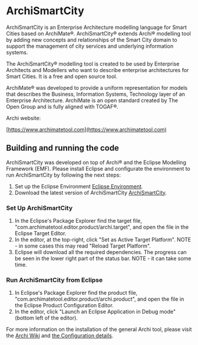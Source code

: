 

# ArchiSmartCity

ArchiSmartCity is an Enterprise Architecture modelling language for Smart Cities based on ArchiMate®. ArchiSmartCity® extends Archi® modelling tool by adding new concepts and relationships of the Smart City domain to support the management of city services and underlying information systems.

The ArchiSmartCity® modelling tool is created to be used by Enterprise Architects and Modellers who want to describe enterprise architectures for Smart Cities. It is a free and open source tool.

ArchiMate® was developed to provide a uniform representation for models that describes the Business, Information Systems, Technology layer of an Enterprise Architecture. ArchiMate is an open standard created by The Open Group and is fully aligned with TOGAF®.

Archi website:

[https://www.archimatetool.com](https://www.archimatetool.com)


## Building and running the code

ArchiSmartCity was developed on top of Archi® and the Eclipse Modelling Framework (EMF). Please install Eclipse and configurate the environment to run ArchiSmartCity by following the next steps:

1. Set up the Eclipse Environment [Eclipse Environment](https://github.com/archimatetool/archi/wiki/Setting-up-the-Eclipse-Environment).
2. Download the latest version of ArchiSmartCity [ArchiSmartCity](https://github.com/vivikaing/ArchiSmartCity).

### Set Up ArchiSmartCity

1. In the Eclipse's Package Explorer find the target file, "com.archimatetool.editor.product/archi.target", and open the file in the Eclipse Target Editor.
2. In the editor, at the top-right, click "Set as Active Target Platform". NOTE - in some cases this may read "Reload Target Platform".
3. Eclipse will download all the required dependencies. The progress can be seen in the lower right part of the status bar. NOTE - it can take some time.

### Run ArchiSmartCity from Eclipse
1. In Eclipse's Package Explorer find the product file, "com.archimatetool.editor.product/archi.product", and open the file in the Eclipse Product Configuration Editor.
2. In the editor, click "Launch an Eclipse Application in Debug mode" (bottom left of the editor).

For more information on the installation of the general Archi tool, please visit the [Archi Wiki](https://github.com/archimatetool/archi/wiki) and [the Configuration details](https://github.com/archimatetool/archi/wiki/Running-and-Debugging-Archi).


